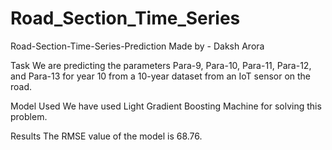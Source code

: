 # Road_Section_Time_Series
Road-Section-Time-Series-Prediction
Made by - Daksh Arora

Task
We are predicting the parameters Para-9, Para-10, Para-11, Para-12, and Para-13 for year 10 from a 10-year dataset from an IoT sensor on the road.

Model Used
We have used Light Gradient Boosting Machine for solving this problem.

Results
The RMSE value of the model is 68.76.
